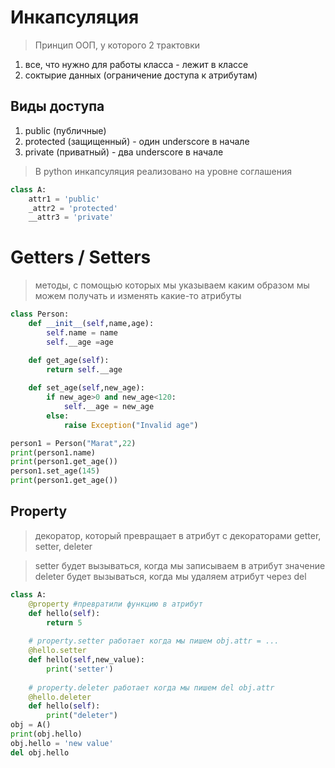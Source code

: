 # Инкапсуляция
> Принцип ООП, у которого 2 трактовки
1. все, что нужно для работы класса - лежит в классе
2. соктырие данных (ограничение доступа к атрибутам)

## Виды доступа
1. public (публичные)
2. protected (защищенный) - один underscore в начале
3. private (приватный) - два underscore в начале

> В python инкапсуляция реализовано на уровне соглашения
```py
class A:
    attr1 = 'public'
    _attr2 = 'protected'
    __attr3 = 'private'
```
# Getters / Setters
> методы, с помощью которых мы указываем каким образом мы можем получать и изменять
какие-то атрибуты

```py
class Person:
    def __init__(self,name,age):
        self.name = name
        self.__age =age

    def get_age(self):
        return self.__age
    
    def set_age(self,new_age):
        if new_age>0 and new_age<120:
            self.__age = new_age
        else:
            raise Exception("Invalid age")

person1 = Person("Marat",22)
print(person1.name)
print(person1.get_age())
person1.set_age(145)
print(person1.get_age())
```

## Property
> декоратор, который превращает в атрибут с декораторами getter, setter, deleter

> setter будет вызываться, когда мы записываем в атрибут значение
> deleter будет вызываться, когда мы удаляем атрибут через del

```py
class A:
    @property #превратили функцию в атрибут
    def hello(self):
        return 5
    
    # property.setter работает когда мы пишем obj.attr = ...
    @hello.setter
    def hello(self,new_value):
        print('setter')
    
    # property.deleter работает когда мы пишем del obj.attr
    @hello.deleter
    def hello(self):
        print("deleter")
obj = A()
print(obj.hello)
obj.hello = 'new value'
del obj.hello
```

```py

